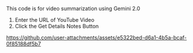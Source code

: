 This code is for video summarization using Gemini 2.0

1. Enter the URL of YouTube Video 
2. Click the Get Details Notes Button



https://github.com/user-attachments/assets/e5322bed-d6a1-4b5a-bcaf-0f85188df5b7

